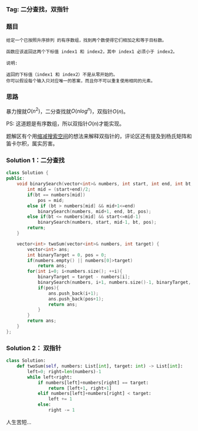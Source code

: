 ### Tag: 二分查找，双指针
### 题目
```
给定一个已按照升序排列 的有序数组，找到两个数使得它们相加之和等于目标数。

函数应该返回这两个下标值 index1 和 index2，其中 index1 必须小于 index2。

说明:

返回的下标值（index1 和 index2）不是从零开始的。
你可以假设每个输入只对应唯一的答案，而且你不可以重复使用相同的元素。
```
### 思路

暴力搜就$O(n^2)$，二分查找就$O(nlog^n)$，双指针$O(n)$。

PS: 这道题是有序数组，所以双指针$O(n)$才能实现。

题解区有个用[缩减搜索空间](https://leetcode-cn.com/problems/two-sum-ii-input-array-is-sorted/solution/yi-zhang-tu-gao-su-ni-on-de-shuang-zhi-zhen-jie-fa/)的想法来解释双指针的，评论区还有提及到杨氏矩阵和笛卡尔积，属实厉害。

### Solution 1：二分查找
```C++
class Solution {
public:
    void binarySearch(vector<int>& numbers, int start, int end, int bt, int& pos){
        int mid = (start+end)/2;
        if(bt == numbers[mid])
            pos = mid;
        else if (bt > numbers[mid] && mid+1<=end)
            binarySearch(numbers, mid+1, end, bt, pos);
        else if(bt <= numbers[mid] && start<=mid-1)
            binarySearch(numbers, start, mid-1, bt, pos);
        return;
    }

    vector<int> twoSum(vector<int>& numbers, int target) {
        vector<int> ans;
        int binaryTarget = 0, pos = 0; 
        if(numbers.empty() || numbers[0]>target)
            return ans;
        for(int i=0; i<numbers.size(); ++i){
            binaryTarget = target - numbers[i];
            binarySearch(numbers, i+1, numbers.size()-1, binaryTarget, pos);
            if(pos){
                ans.push_back(i+1);
                ans.push_back(pos+1);
                return ans;
            } 
        }   
        return ans;     
    }
};
```

### Solution 2： 双指针
```Python
class Solution:
    def twoSum(self, numbers: List[int], target: int) -> List[int]:
        left=0; right=len(numbers)-1
        while left<right:
            if numbers[left]+numbers[right] == target:
                return [left+1, right+1]
            elif numbers[left]+numbers[right] < target:
                left += 1
            else:
                right -= 1
```
人生苦短...
